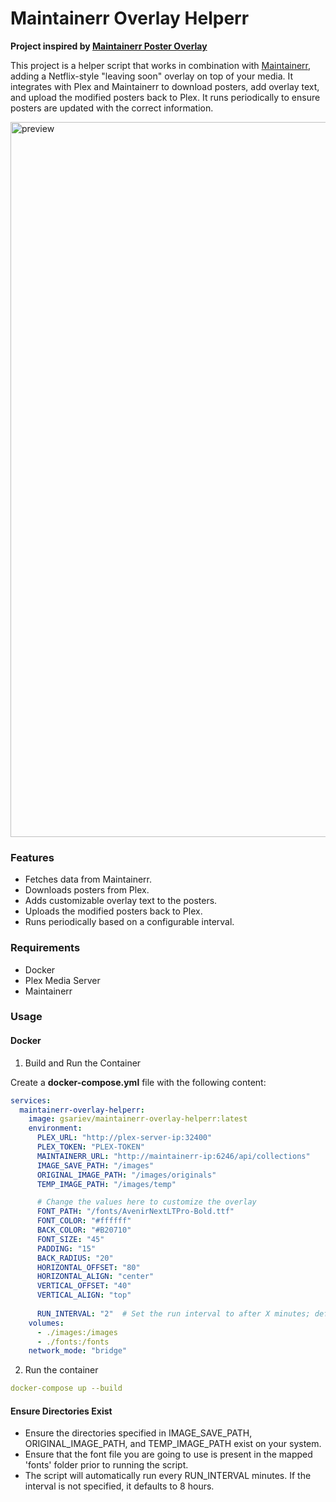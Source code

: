 # Maintainerr Overlay Helperr

**Project inspired by [Maintainerr Poster Overlay](https://gitlab.com/jakeC207/maintainerr-poster-overlay)**


This project is a helper script that works in combination with [Maintainerr](https://github.com/jorenn92/Maintainerr), adding a Netflix-style "leaving soon" overlay on top of your media. It integrates with Plex and Maintainerr to download posters, add overlay text, and upload the modified posters back to Plex. It runs periodically to ensure posters are updated with the correct information.

<img width="1144" alt="preview" src="https://github.com/user-attachments/assets/20ea3dd1-fb39-4431-b093-08241a3a4615">

### Features

- Fetches data from Maintainerr.
- Downloads posters from Plex.
- Adds customizable overlay text to the posters.
- Uploads the modified posters back to Plex.
- Runs periodically based on a configurable interval.

### Requirements

- Docker
- Plex Media Server
- Maintainerr

### Usage

#### Docker
1. Build and Run the Container

Create a **docker-compose.yml** file with the following content:
```yaml
services:
  maintainerr-overlay-helperr:
    image: gsariev/maintainerr-overlay-helperr:latest
    environment:
      PLEX_URL: "http://plex-server-ip:32400"
      PLEX_TOKEN: "PLEX-TOKEN"
      MAINTAINERR_URL: "http://maintainerr-ip:6246/api/collections"
      IMAGE_SAVE_PATH: "/images"
      ORIGINAL_IMAGE_PATH: "/images/originals"
      TEMP_IMAGE_PATH: "/images/temp"

      # Change the values here to customize the overlay
      FONT_PATH: "/fonts/AvenirNextLTPro-Bold.ttf"
      FONT_COLOR: "#ffffff"
      BACK_COLOR: "#B20710"
      FONT_SIZE: "45"
      PADDING: "15"
      BACK_RADIUS: "20"
      HORIZONTAL_OFFSET: "80"
      HORIZONTAL_ALIGN: "center"
      VERTICAL_OFFSET: "40"
      VERTICAL_ALIGN: "top"
      
      RUN_INTERVAL: "2"  # Set the run interval to after X minutes; default is 480 minutes (8 hours) if not specified
    volumes:
      - ./images:/images
      - ./fonts:/fonts
    network_mode: "bridge"
```
2. Run the container
```yaml
docker-compose up --build
```
#### Ensure Directories Exist

- Ensure the directories specified in IMAGE_SAVE_PATH, ORIGINAL_IMAGE_PATH, and TEMP_IMAGE_PATH exist on your system.
- Ensure that the font file you are going to use is present in the mapped 'fonts' folder prior to running the script.
- The script will automatically run every RUN_INTERVAL minutes. If the interval is not specified, it defaults to 8 hours.
